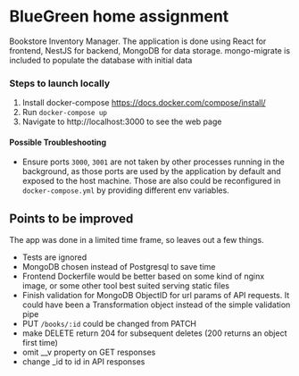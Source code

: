 # BlueGreen home assignment

Bookstore Inventory Manager.
The application is done using React for frontend, NestJS for backend, MongoDB for data storage.
mongo-migrate is included to populate the database with initial data

### Steps to launch locally

1. Install docker-compose https://docs.docker.com/compose/install/
2. Run `docker-compose up`
3. Navigate to http://localhost:3000 to see the web page

#### Possible Troubleshooting

- Ensure ports `3000`, `3001` are not taken by other processes running in the background, as those ports are used by the application by default and exposed to the host machine. Those are also could be reconfigured in `docker-compose.yml` by providing different env variables.

## Points to be improved

The app was done in a limited time frame, so leaves out a few things.

* Tests are ignored
* MongoDB chosen instead of Postgresql to save time
* Frontend Dockerfile would be better based on some kind of nginx image, or some other tool best suited serving static files
* Finish validation for MongoDB ObjectID for url params of API requests. It could have been a Transformation object instead of the simple validation pipe
* PUT `/books/:id` could be changed from PATCH
* make DELETE return 204 for subsequent deletes (200 returns an object first time)
* omit __v property on GET responses
* change _id to id in API responses